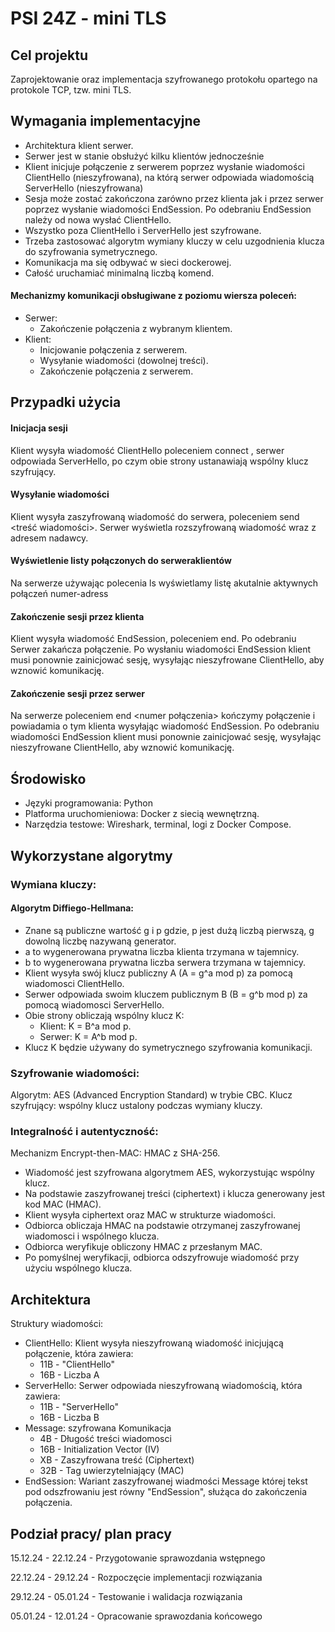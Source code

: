 # PSI 24Z - mini TLS

## Cel projektu

Zaprojektowanie oraz implementacja
szyfrowanego protokołu opartego na protokole TCP, tzw. mini TLS.

## Wymagania implementacyjne

- Architektura klient serwer.
- Serwer jest w stanie obsłużyć kilku klientów jednocześnie
- Klient inicjuje połączenie z serwerem poprzez wysłanie wiadomości
  ClientHello (nieszyfrowana), na którą serwer odpowiada
  wiadomością ServerHello (nieszyfrowana)
- Sesja może zostać zakończona zarówno przez klienta jak i przez
  serwer poprzez wysłanie wiadomości EndSession. Po odebraniu
  EndSession należy od nowa wysłać ClientHello.
- Wszystko poza ClientHello i ServerHello jest szyfrowane.
- Trzeba zastosować algorytm wymiany kluczy w celu uzgodnienia klucza do szyfrowania symetrycznego.
- Komunikacja ma się odbywać w sieci dockerowej.
- Całość uruchamiać minimalną liczbą komend.

#### Mechanizmy komunikacji obsługiwane z poziomu wiersza poleceń:

- Serwer:
  - Zakończenie połączenia z wybranym klientem.
- Klient:
  - Inicjowanie połączenia z serwerem.
  - Wysyłanie wiadomości (dowolnej treści).
  - Zakończenie połączenia z serwerem.

## Przypadki użycia

#### Inicjacja sesji

Klient wysyła wiadomość ClientHello poleceniem connect <adres serwera>, serwer odpowiada ServerHello,
po czym obie strony ustanawiają wspólny klucz szyfrujący.

#### Wysyłanie wiadomości

Klient wysyła zaszyfrowaną wiadomość do serwera, poleceniem send <treść wiadomości>.
Serwer wyświetla rozszyfrowaną wiadomość wraz z adresem nadawcy.

#### Wyświetlenie listy połączonych do serweraklientów

Na serwerze używając polecenia ls wyświetlamy listę akutalnie aktywnych połączeń numer-adress

#### Zakończenie sesji przez klienta

Klient wysyła wiadomość EndSession, poleceniem end.
Po odebraniu Serwer zakańcza połączenie.
Po wysłaniu wiadomości EndSession klient musi ponownie zainicjować sesję, wysyłając nieszyfrowane ClientHello, aby wznowić komunikację.

#### Zakończenie sesji przez serwer

Na serwerze poleceniem end <numer połączenia> kończymy połączenie
i powiadamia o tym klienta wysyłając wiadomość EndSession.
Po odebraniu wiadomości EndSession klient musi ponownie zainicjować sesję, wysyłając nieszyfrowane ClientHello, aby wznowić komunikację.

## Środowisko

- Języki programowania: Python
- Platforma uruchomieniowa: Docker z siecią wewnętrzną.
- Narzędzia testowe: Wireshark, terminal, logi z Docker Compose.

## Wykorzystane algorytmy

### Wymiana kluczy:

#### Algorytm Diffiego-Hellmana:

- Znane są publiczne wartość g i p gdzie, p jest dużą liczbą pierwszą, g dowolną liczbę nazywaną generator.
- a to wygenerowana prywatna liczba klienta trzymana w tajemnicy.
- b to wygenerowana prywatna liczba serwera trzymana w tajemnicy.
- Klient wysyła swój klucz publiczny A (A = g^a mod p) za pomocą wiadomosci ClientHello.
- Serwer odpowiada swoim kluczem publicznym B (B = g^b mod p) za pomocą wiadomosci ServerHello.
- Obie strony obliczają wspólny klucz K:
    - Klient: K = B^a mod p.
    - Serwer: K = A^b mod p.
- Klucz K będzie używany do symetrycznego szyfrowania komunikacji.

### Szyfrowanie wiadomości:

Algorytm: AES (Advanced Encryption Standard) w trybie CBC.
Klucz szyfrujący: wspólny klucz ustalony podczas wymiany kluczy.

### Integralność i autentyczność:

Mechanizm Encrypt-then-MAC: HMAC z SHA-256.

- Wiadomość jest szyfrowana algorytmem AES, wykorzystując wspólny klucz.
- Na podstawie zaszyfrowanej treści (ciphertext) i klucza generowany jest kod MAC (HMAC).
- Klient wysyła ciphertext oraz MAC w strukturze wiadomości.
- Odbiorca obliczaja HMAC na podstawie otrzymanej zaszyfrowanej wiadomosci i wspólnego klucza.
- Odbiorca weryfikuje obliczony HMAC z przesłanym MAC.
- Po pomyślnej weryfikacji, odbiorca odszyfrowuje wiadomość przy użyciu wspólnego klucza.

## Architektura

Struktury wiadomości:

- ClientHello: Klient wysyła nieszyfrowaną wiadomość inicjującą połączenie, która zawiera:
  - 11B - "ClientHello"
  - 16B - Liczba A
- ServerHello: Serwer odpowiada nieszyfrowaną wiadomością, która zawiera:
  - 11B - "ServerHello"
  - 16B - Liczba B
- Message: szyfrowana Komunikacja
  -  4B - Długość treści wiadomosci
  - 16B - Initialization Vector (IV)
  -  XB - Zaszyfrowana treść (Ciphertext)
  - 32B - Tag uwierzytelniający (MAC)
- EndSession: Wariant zaszyfrowanej wiadmości Message której tekst pod odszfrowaniu jest równy "EndSession",
  służąca do zakończenia połączenia.

## Podział pracy/ plan pracy

15.12.24 - 22.12.24 - Przygotowanie sprawozdania wstępnego

22.12.24 - 29.12.24 - Rozpoczęcie implementacji rozwiązania

29.12.24 - 05.01.24 - Testowanie i walidacja rozwiązania

05.01.24 - 12.01.24 - Opracowanie sprawozdania końcowego